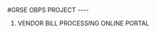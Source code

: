 
<!-- OBPS PROJECT DETAILS -->

#GRSE OBPS PROJECT ----
<!-- insert into email_send_info (event_name, u_id, u_name, u_type, email_body_name) values('BTN_REJECT', null, null, 'vendor', 'BTN_REJECT') -->
1. VENDOR BILL PROCESSING ONLINE PORTAL
<!-- 
-- Table: public.sync_updates

-- DROP TABLE IF EXISTS public.sync_updates;

CREATE TABLE IF NOT EXISTS public.sync_updates
(
    id bigint NOT NULL DEFAULT nextval('sync_updates_id_seq'::regclass),
    sync_type character varying(200) COLLATE pg_catalog."default" NOT NULL,
    sync_datetime timestamp with time zone NOT NULL,
    sync_status character varying(100) COLLATE pg_catalog."default" NOT NULL,
    created_by character varying(12) COLLATE pg_catalog."default",
    CONSTRAINT sync_updates_pkey PRIMARY KEY (id)
)

TABLESPACE pg_default;

ALTER TABLE IF EXISTS public.sync_updates
    OWNER to postgres; -->